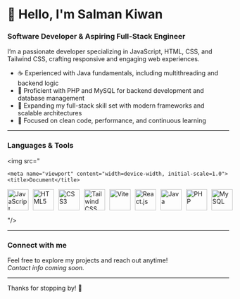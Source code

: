 # 👋 Hello, I'm Salman Kiwan

### Software Developer & Aspiring Full-Stack Engineer

I’m a passionate developer specializing in JavaScript, HTML, CSS, and Tailwind CSS, crafting responsive and engaging web experiences.

- ☕ Experienced with Java fundamentals, including multithreading and backend logic  
- 🐘 Proficient with PHP and MySQL for backend development and database management  
- 🚀 Expanding my full-stack skill set with modern frameworks and scalable architectures  
- 🌱 Focused on clean code, performance, and continuous learning  

---

### Languages & Tools

<img src="<!DOCTYPE html>
<!-- saved from url=(0032)http://127.0.0.1:5501/index.html -->
<html lang="en"><head><meta http-equiv="Content-Type" content="text/html; charset=UTF-8">
    
    <meta name="viewport" content="width=device-width, initial-scale=1.0">
    <title>Document</title>
  </head>
  <body>
    <p align="left" style="display: flex; gap: 10px">
      <a href="https://developer.mozilla.org/en-US/docs/Web/JavaScript" target="_blank">
        <img src="./Document1_files/icons" alt="JavaScript" height="48">
      </a>
      <a href="https://developer.mozilla.org/en-US/docs/Web/HTML" target="_blank">
        <img src="./Document1_files/icons(1)" alt="HTML5" height="48">
      </a>
      <a href="https://developer.mozilla.org/en-US/docs/Web/CSS" target="_blank">
        <img src="./Document1_files/icons(2)" alt="CSS3" height="48">
      </a>
      <a href="https://tailwindcss.com/docs" target="_blank">
        <img src="./Document1_files/icons(3)" alt="Tailwind CSS" height="48">
      </a>
      <a href="https://vitejs.dev/" target="_blank">
        <img src="./Document1_files/icons(4)" alt="Vite" height="48">
      </a>
      <a href="https://reactjs.org/" target="_blank">
        <img src="./Document1_files/icons(5)" alt="React.js" height="48">
      </a>
      <a href="https://www.java.com/" target="_blank">
        <img src="./Document1_files/icons(6)" alt="Java" height="48">
      </a>
      <a href="https://www.php.net/" target="_blank">
        <img src="./Document1_files/icons(7)" alt="PHP" height="48">
      </a>
      <a href="https://www.mysql.com/" target="_blank">
        <img src="./Document1_files/icons(8)" alt="MySQL" height="48">
      </a>
    </p>
  <!-- Code injected by live-server -->
<script>
	// <![CDATA[  <-- For SVG support
	if ('WebSocket' in window) {
		(function () {
			function refreshCSS() {
				var sheets = [].slice.call(document.getElementsByTagName("link"));
				var head = document.getElementsByTagName("head")[0];
				for (var i = 0; i < sheets.length; ++i) {
					var elem = sheets[i];
					var parent = elem.parentElement || head;
					parent.removeChild(elem);
					var rel = elem.rel;
					if (elem.href && typeof rel != "string" || rel.length == 0 || rel.toLowerCase() == "stylesheet") {
						var url = elem.href.replace(/(&|\?)_cacheOverride=\d+/, '');
						elem.href = url + (url.indexOf('?') >= 0 ? '&' : '?') + '_cacheOverride=' + (new Date().valueOf());
					}
					parent.appendChild(elem);
				}
			}
			var protocol = window.location.protocol === 'http:' ? 'ws://' : 'wss://';
			var address = protocol + window.location.host + window.location.pathname + '/ws';
			var socket = new WebSocket(address);
			socket.onmessage = function (msg) {
				if (msg.data == 'reload') window.location.reload();
				else if (msg.data == 'refreshcss') refreshCSS();
			};
			if (sessionStorage && !sessionStorage.getItem('IsThisFirstTime_Log_From_LiveServer')) {
				console.log('Live reload enabled.');
				sessionStorage.setItem('IsThisFirstTime_Log_From_LiveServer', true);
			}
		})();
	}
	else {
		console.error('Upgrade your browser. This Browser is NOT supported WebSocket for Live-Reloading.');
	}
	// ]]>
</script>


<div id="give-freely-root-ejkiikneibegknkgimmihdpcbcedgmpo" class="give-freely-root" data-extension-id="ejkiikneibegknkgimmihdpcbcedgmpo" data-extension-name="Volume Booster" style="display: block;"><template shadowrootmode="open"><style>
  :host {
    all: initial;
  }

  .gf-scroll-remove::-webkit-scrollbar {
    border-radius-bottom-right: 15px;
  }

  button {
    cursor: pointer;
    transition: transform 0.1s ease;
  }

  button:active {
    transform: scale(0.98);
  }

  .give-freely-close-button:hover {
    opacity: 0.7;
  }

  input[type="radio"] {
    margin-right: 8px;
  }

  hr {
    border: none;
    border-top: 1px solid #e5e5e5;
    margin: 1em 0;
  }

  @media (max-width: 600px), (max-height: 480px) {
    #give-freely-checkout-popup {
      display: none !important;
    }
  }
</style><div><div class="gf-app"></div></div></template></div></body></html>"/>





---

### Connect with me

Feel free to explore my projects and reach out anytime!  
*Contact info coming soon.*

---

Thanks for stopping by! 🚀
